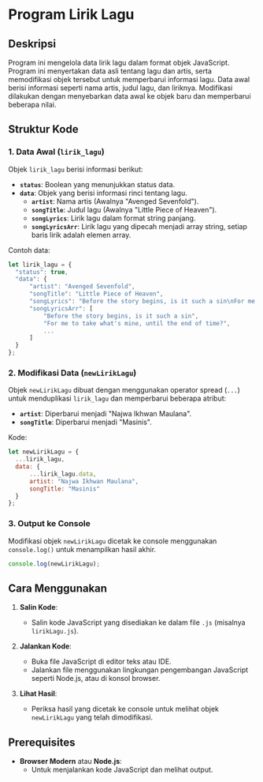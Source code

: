 # Program Lirik Lagu

## Deskripsi

Program ini mengelola data lirik lagu dalam format objek JavaScript. Program ini menyertakan data asli tentang lagu dan artis, serta memodifikasi objek tersebut untuk memperbarui informasi lagu. Data awal berisi informasi seperti nama artis, judul lagu, dan liriknya. Modifikasi dilakukan dengan menyebarkan data awal ke objek baru dan memperbarui beberapa nilai.

## Struktur Kode

### 1. Data Awal (`lirik_lagu`)

Objek `lirik_lagu` berisi informasi berikut:

- **`status`**: Boolean yang menunjukkan status data. 
- **`data`**: Objek yang berisi informasi rinci tentang lagu.
  - **`artist`**: Nama artis (Awalnya "Avenged Sevenfold").
  - **`songTitle`**: Judul lagu (Awalnya "Little Piece of Heaven").
  - **`songLyrics`**: Lirik lagu dalam format string panjang.
  - **`songLyricsArr`**: Lirik lagu yang dipecah menjadi array string, setiap baris lirik adalah elemen array.

Contoh data:
```javascript
let lirik_lagu = {
  "status": true,
  "data": {
      "artist": "Avenged Sevenfold",
      "songTitle": "Little Piece of Heaven",
      "songLyrics": "Before the story begins, is it such a sin\nFor me to take what's mine, until the end of time?...",
      "songLyricsArr": [
          "Before the story begins, is it such a sin",
          "For me to take what's mine, until the end of time?",
          ...
      ]
  }
};
```

### 2. Modifikasi Data (`newLirikLagu`)

Objek `newLirikLagu` dibuat dengan menggunakan operator spread (`...`) untuk menduplikasi `lirik_lagu` dan memperbarui beberapa atribut:

- **`artist`**: Diperbarui menjadi "Najwa Ikhwan Maulana".
- **`songTitle`**: Diperbarui menjadi "Masinis".

Kode:
```javascript
let newLirikLagu = {
  ...lirik_lagu,
  data: {
      ...lirik_lagu.data,
      artist: "Najwa Ikhwan Maulana",
      songTitle: "Masinis"
  }
};
```

### 3. Output ke Console

Modifikasi objek `newLirikLagu` dicetak ke console menggunakan `console.log()` untuk menampilkan hasil akhir.

```javascript
console.log(newLirikLagu);
```

## Cara Menggunakan

1. **Salin Kode**:
   - Salin kode JavaScript yang disediakan ke dalam file `.js` (misalnya `lirikLagu.js`).

2. **Jalankan Kode**:
   - Buka file JavaScript di editor teks atau IDE.
   - Jalankan file menggunakan lingkungan pengembangan JavaScript seperti Node.js, atau di konsol browser.

3. **Lihat Hasil**:
   - Periksa hasil yang dicetak ke console untuk melihat objek `newLirikLagu` yang telah dimodifikasi.

## Prerequisites

- **Browser Modern** atau **Node.js**:
  - Untuk menjalankan kode JavaScript dan melihat output.
